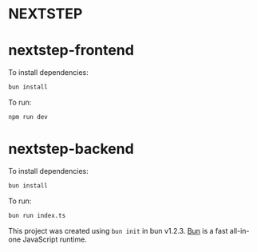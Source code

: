 # NEXTSTEP

# nextstep-frontend

To install dependencies:

```bash
bun install
```

To run:

```bash
npm run dev
```

# nextstep-backend

To install dependencies:

```bash
bun install
```

To run:

```bash
bun run index.ts
```

This project was created using `bun init` in bun v1.2.3. [Bun](https://bun.sh) is a fast all-in-one JavaScript runtime.